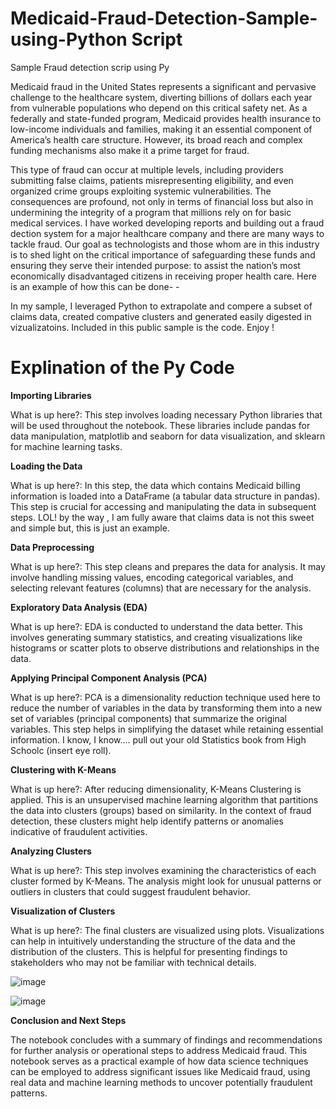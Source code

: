 # Medicaid-Fraud-Detection-Sample-using-Python Script
Sample Fraud detection scrip using Py

Medicaid fraud in the United States represents a significant and pervasive challenge to the healthcare system, diverting billions of dollars each year from vulnerable populations who depend on this critical safety net. As a federally and state-funded program, Medicaid provides health insurance to low-income individuals and families, making it an essential component of America’s health care structure. However, its broad reach and complex funding mechanisms also make it a prime target for fraud.

This type of fraud can occur at multiple levels, including providers submitting false claims, patients misrepresenting eligibility, and even organized crime groups exploiting systemic vulnerabilities. The consequences are profound, not only in terms of financial loss but also in undermining the integrity of a program that millions rely on for basic medical services. I have worked developing reports and building out a fraud dection system for a major healthcare company and there are many ways to tackle fraud. Our goal as technologists and those whom are in this industry is to shed light on the critical importance of safeguarding these funds and ensuring they serve their intended purpose: to assist the nation’s most economically disadvantaged citizens in receiving proper health care. Here is an example of how this can be done- - 

In my sample, I leveraged Python to extrapolate and compere a subset of claims data, created compative clusters and generated easily digested in vizualizatoins. Included in this public sample is the code. Enjoy !
 


# Explination of the Py Code

**Importing Libraries**

What is up here?: This step involves loading necessary Python libraries that will be used throughout the notebook. These libraries include pandas for data manipulation, matplotlib and seaborn for data visualization, and sklearn for machine learning tasks. 

**Loading the Data**

What is up here?: In this step, the data which contains Medicaid billing information is loaded into a DataFrame (a tabular data structure in pandas). This step is crucial for accessing and manipulating the data in subsequent steps. LOL! by the way , I am fully aware that claims data is not this sweet and simple but, this is just an example. 

**Data Preprocessing**

What is up here?: This step cleans and prepares the data for analysis. It may involve handling missing values, encoding categorical variables, and selecting relevant features (columns) that are necessary for the analysis.

**Exploratory Data Analysis (EDA)**

What is up here?: EDA is conducted to understand the data better. This involves generating summary statistics, and creating visualizations like histograms or scatter plots to observe distributions and relationships in the data.

**Applying Principal Component Analysis (PCA)**

What is up here?: PCA is a dimensionality reduction technique used here to reduce the number of variables in the data by transforming them into a new set of variables (principal components) that summarize the original variables. This step helps in simplifying the dataset while retaining essential information. I know, I know.... pull out your old Statistics book from High Schoolc (insert eye roll).


**Clustering with K-Means**

What is up here?: After reducing dimensionality, K-Means Clustering is applied. This is an unsupervised machine learning algorithm that partitions the data into clusters (groups) based on similarity. In the context of fraud detection, these clusters might help identify patterns or anomalies indicative of fraudulent activities.

**Analyzing Clusters**

What is up here?: This step involves examining the characteristics of each cluster formed by K-Means. The analysis might look for unusual patterns or outliers in clusters that could suggest fraudulent behavior.

**Visualization of Clusters**

What is up here?: The final clusters are visualized using plots. Visualizations can help in intuitively understanding the structure of the data and the distribution of the clusters. This is helpful for presenting findings to stakeholders who may not be familiar with technical details.

![image](https://github.com/Blass2000/Medicaid-Fraud-Detection-Sample-using-Py/assets/89789502/b60a18dc-16c7-4689-a71a-58a95f05a485)



![image](https://github.com/Blass2000/Medicaid-Fraud-Detection-Sample-using-Py/assets/89789502/b0702d0c-ff02-4f44-9083-0da08d3beb78)



**Conclusion and Next Steps**

The notebook concludes with a summary of findings and recommendations for further analysis or operational steps to address Medicaid fraud.
This notebook serves as a practical example of how data science techniques can be employed to address significant issues like Medicaid fraud, using real data and machine learning methods to uncover potentially fraudulent patterns.
